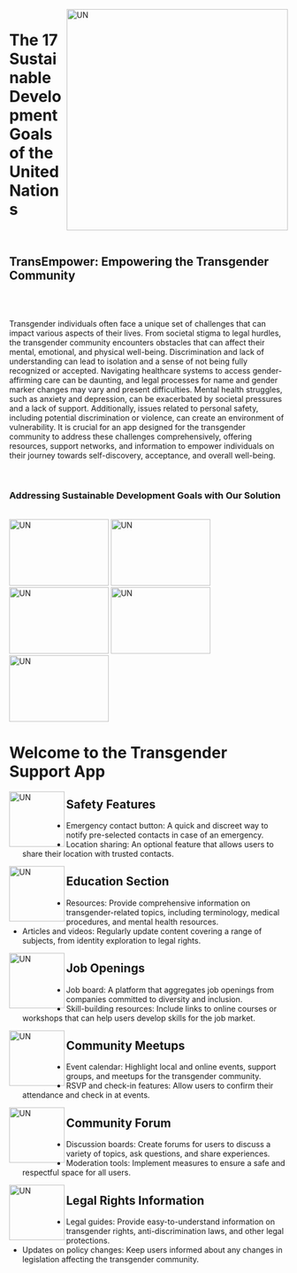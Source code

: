 <img align="right" alt="UN" width="400" src="https://github.com/amolj2003/TransEmpower/assets/114354608/c7e55f6a-9427-4ac5-b4b2-c62dc1785d56">
<H1>The 17 Sustainable Development Goals of the United Nations</H1>
<br>
<H2>TransEmpower: Empowering the Transgender<br> Community</H2> 
<br>
<br>
<p>Transgender individuals often face a unique set of challenges that can impact various aspects of their lives. From societal stigma to legal hurdles, the transgender community encounters obstacles that can affect their mental, emotional, and physical well-being. Discrimination and lack of understanding can lead to isolation and a sense of not being fully recognized or accepted. Navigating healthcare systems to access gender-affirming care can be daunting, and legal processes for name and gender marker changes may vary and present difficulties. Mental health struggles, such as anxiety and depression, can be exacerbated by societal pressures and a lack of support. Additionally, issues related to personal safety, including potential discrimination or violence, can create an environment of vulnerability. It is crucial for an app designed for the transgender community to address these challenges comprehensively, offering resources, support networks, and information to empower individuals on their journey towards self-discovery, acceptance, and overall well-being.</p>
<br>
<H3>  Addressing Sustainable Development Goals with Our Solution
</H3>
<br>
<img  alt="UN" width="180" height="120" src="https://github.com/amolj2003/TransEmpower/assets/114354608/6c677039-a732-4afe-9401-eeb0225db785">
<img  alt="UN" width="180" height="120" src="https://github.com/amolj2003/TransEmpower/assets/114354608/6819b787-4967-4031-9f6a-b404391abd0c">
<img  alt="UN" width="180" height="120" src="https://github.com/amolj2003/TransEmpower/assets/114354608/a7533691-920c-4664-b22f-6c6f64fdc7a3">
<img  alt="UN" width="180" height="120" src="https://github.com/amolj2003/TransEmpower/assets/114354608/cb6fb32c-944d-4c0e-bef4-3dc663bf2a7d">
<img  alt="UN" width="180" height="120" src="https://github.com/amolj2003/TransEmpower/assets/114354608/37d3015b-0ed7-4776-89ce-c686396cff77">



<h1>Welcome to the Transgender Support App</h1>

<img align="left" alt="UN" width="100" height="100" src="https://github.com/amolj2003/TransEmpower/assets/114354608/08c53bb6-927c-412f-88a5-4d48c2ad93bc">
 <section padding-left="30" class="education">
  <h2>Safety Features</h2>
        <ul>
            <li>Emergency contact button: A quick and discreet way to notify pre-selected contacts in case of an emergency.</li>
            <li>Location sharing: An optional feature that allows users to share their location with trusted contacts.</li>
        </ul>
    </section>
    
<img align="left" alt="UN" width="100" height="100" src="https://github.com/amolj2003/TransEmpower/assets/114354608/b02f1108-94d6-414c-9cd1-8a510f6c064a">

   <section class="education">
        <h2>Education Section</h2>
        <ul>
            <li>Resources: Provide comprehensive information on transgender-related topics, including terminology, medical procedures, and mental health resources.</li>
            <li>Articles and videos: Regularly update content covering a range of subjects, from identity exploration to legal rights.</li>
        </ul>
    </section>
<img align="left" alt="UN"  width="100" height="100" src="https://github.com/amolj2003/TransEmpower/assets/114354608/cc53ff44-0123-4c6c-9e5a-17858592ce13">
   <section class="job-openings">
        <h2>Job Openings</h2>
        <ul>
            <li>Job board: A platform that aggregates job openings from companies committed to diversity and inclusion.</li>
            <li>Skill-building resources: Include links to online courses or workshops that can help users develop skills for the job market.</li>
        </ul>
    </section>
    
<img align="left" alt="UN"  width="100" height="100" src="https://github.com/amolj2003/TransEmpower/assets/114354608/a3f904c0-c110-4e37-993e-a7ed041101d8">

   <section class="community-meetups">
        <h2>Community Meetups</h2>
        <ul>
            <li>Event calendar: Highlight local and online events, support groups, and meetups for the transgender community.</li>
            <li>RSVP and check-in features: Allow users to confirm their attendance and check in at events.</li>
        </ul>
    </section>
    
<img align="left" alt="UN"  width="100" height="100" src="https://github.com/amolj2003/TransEmpower/assets/114354608/cdc7119f-8cfe-448b-a098-e49be663830b">

   <section class="community-forum">
        <h2>Community Forum</h2>
        <ul>
            <li>Discussion boards: Create forums for users to discuss a variety of topics, ask questions, and share experiences.</li>
            <li>Moderation tools: Implement measures to ensure a safe and respectful space for all users.</li>
        </ul>
    </section>
  <img align="left" alt="UN"  width="100" height="100" src="https://github.com/amolj2003/TransEmpower/assets/114354608/2fd6eea8-7611-4754-9033-6c86bd9e1b87">
    <section class="legal-rights">
        <h2>Legal Rights Information</h2>
        <ul>
            <li>Legal guides: Provide easy-to-understand information on transgender rights, anti-discrimination laws, and other legal protections.</li>
            <li>Updates on policy changes: Keep users informed about any changes in legislation affecting the transgender community.</li>
        </ul>
    </section>

